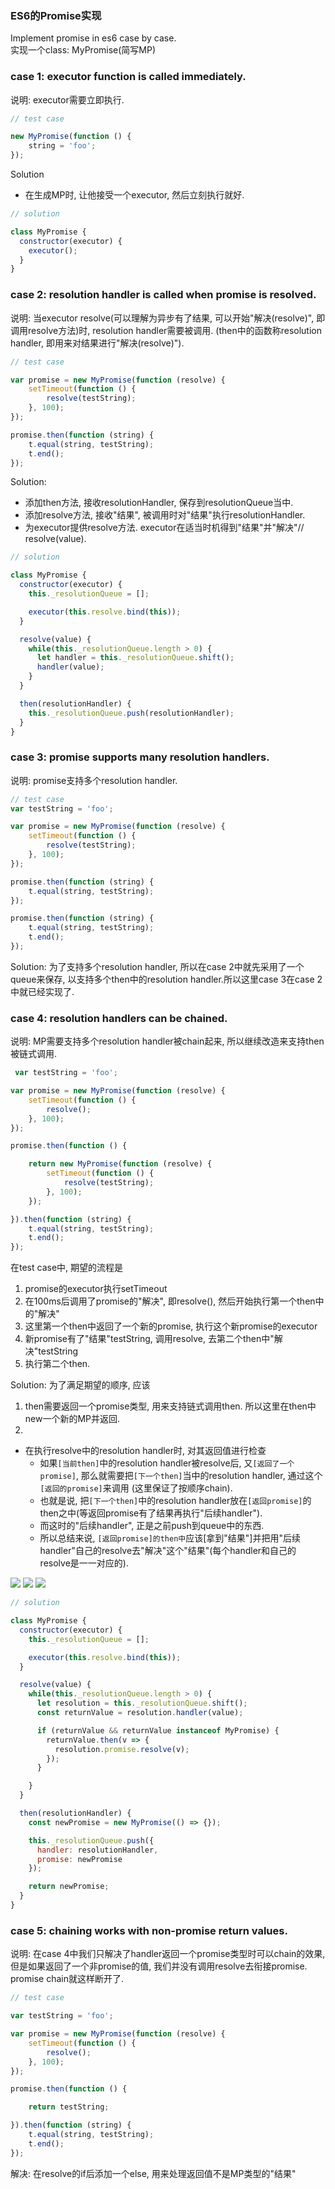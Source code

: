 ### ES6的Promise实现
Implement promise in es6 case by case.    
实现一个class: MyPromise(简写MP)

### case 1: executor function is called immediately.
说明: executor需要立即执行.

```js
// test case

new MyPromise(function () {
    string = 'foo';
});
```

Solution
+ 在生成MP时, 让他接受一个executor, 然后立刻执行就好.
```js
// solution

class MyPromise {
  constructor(executor) {
    executor();
  }
}
```


### case 2: resolution handler is called when promise is resolved.

说明: 当executor resolve(可以理解为异步有了结果, 可以开始"解决(resolve)", 即调用resolve方法)时, resolution handler需要被调用. (then中的函数称resolution handler, 即用来对结果进行"解决(resolve)").

```js
// test case

var promise = new MyPromise(function (resolve) {
    setTimeout(function () {
        resolve(testString);
    }, 100);
});

promise.then(function (string) {
    t.equal(string, testString);
    t.end();
});
```

Solution:
+ 添加then方法, 接收resolutionHandler, 保存到resolutionQueue当中.
+ 添加resolve方法, 接收"结果", 被调用时对"结果"执行resolutionHandler.
+ 为executor提供resolve方法. executor在适当时机得到"结果"并"解决"// resolve(value).

```js
// solution

class MyPromise {
  constructor(executor) {
    this._resolutionQueue = [];

    executor(this.resolve.bind(this));
  }

  resolve(value) {
    while(this._resolutionQueue.length > 0) {
      let handler = this._resolutionQueue.shift();
      handler(value);
    }
  }

  then(resolutionHandler) {
    this._resolutionQueue.push(resolutionHandler);
  }
}
```

### case 3: promise supports many resolution handlers.
说明: promise支持多个resolution handler.
```js
// test case
var testString = 'foo';

var promise = new MyPromise(function (resolve) {
    setTimeout(function () {
        resolve(testString);
    }, 100);
});

promise.then(function (string) {
    t.equal(string, testString);
});

promise.then(function (string) {
    t.equal(string, testString);
    t.end();
});
```

Solution: 为了支持多个resolution handler, 所以在case 2中就先采用了一个queue来保存, 以支持多个then中的resolution handler.所以这里case 3在case 2中就已经实现了.


### case 4: resolution handlers can be chained.
说明: MP需要支持多个resolution handler被chain起来, 所以继续改造来支持then被链式调用.
```js
 var testString = 'foo';

var promise = new MyPromise(function (resolve) {
    setTimeout(function () {
        resolve();
    }, 100);
});

promise.then(function () {

    return new MyPromise(function (resolve) {
        setTimeout(function () {
            resolve(testString);
        }, 100);
    });

}).then(function (string) {
    t.equal(string, testString);
    t.end();
});
```
在test case中, 期望的流程是
1. promise的executor执行setTimeout
2. 在100ms后调用了promise的"解决", 即resolve(), 然后开始执行第一个then中的"解决"
3. 这里第一个then中返回了一个新的promise, 执行这个新promise的executor
4. 新promise有了"结果"testString, 调用resolve, 去第二个then中"解决"testString
5. 执行第二个then.
   
Solution: 为了满足期望的顺序, 应该
1. then需要返回一个promise类型, 用来支持链式调用then. 所以这里在then中new一个新的MP并返回.
2. 
  + 在执行resolve中的resolution handler时, 对其返回值进行检查
    - 如果```[当前then]```中的resolution handler被resolve后, 又```[返回了一个promise]```, 那么就需要把```[下一个then]```当中的resolution handler, 通过这个```[返回的promise]```来调用 (这里保证了按顺序chain). 
    - 也就是说, 把```[下一个then]```中的resolution handler放在```[返回promise]```的then之中(等返回promise有了结果再执行"后续handler").
    - 而这时的"后续handler", 正是之前push到queue中的东西.
    - 所以总结来说, ```[返回promise]的then中```应该[拿到"结果"]并把用"后续handler"自己的resolve去"解决"这个"结果"(每个handler和自己的resolve是一一对应的).

![](./illustrations/case4_1.jpeg)
![](./illustrations/case4_2.jpeg)
![](./illustrations/case4_3.png)

```js
// solution

class MyPromise {
  constructor(executor) {
    this._resolutionQueue = [];

    executor(this.resolve.bind(this));
  }

  resolve(value) {
    while(this._resolutionQueue.length > 0) {
      let resolution = this._resolutionQueue.shift();
      const returnValue = resolution.handler(value);

      if (returnValue && returnValue instanceof MyPromise) {
        returnValue.then(v => {
          resolution.promise.resolve(v);
        });
      }

    }
  }

  then(resolutionHandler) {
    const newPromise = new MyPromise(() => {});

    this._resolutionQueue.push({
      handler: resolutionHandler,
      promise: newPromise
    });

    return newPromise;
  }
}
```

### case 5: chaining works with non-promise return values.
说明: 在case 4中我们只解决了handler返回一个promise类型时可以chain的效果, 但是如果返回了一个非promise的值, 我们并没有调用resolve去衔接promise. promise chain就这样断开了.

```js
// test case

var testString = 'foo';

var promise = new MyPromise(function (resolve) {
    setTimeout(function () {
        resolve();
    }, 100);
});

promise.then(function () {

    return testString;

}).then(function (string) {
    t.equal(string, testString);
    t.end();
});
```

解决: 在resolve的if后添加一个else, 用来处理返回值不是MP类型的"结果"
